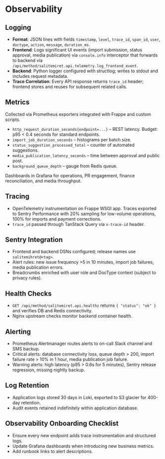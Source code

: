 # Observability

## Logging
- **Format**: JSON lines with fields `timestamp`, `level`, `trace_id`, `span_id`,
  `user`, `doctype`, `action`, `message`, `duration_ms`.
- **Frontend**: Logs significant UI events (import submission, status approval,
  media publication) via `console.info` interceptor that forwards to backend via
  `/api/method/salitemiret.api.telemetry.log_frontend_event`.
- **Backend**: Python logger configured with structlog; writes to stdout and
  includes request metadata.
- **Trace Correlation**: Every API response returns `trace_id` header; frontend
  stores and reuses for subsequent related calls.

## Metrics
Collected via Prometheus exporters integrated with Frappe and custom scripts.
- `http_request_duration_seconds{endpoint=...}` – REST latency. Budget: p95 <
  0.4 seconds for standard endpoints.
- `import_job_duration_seconds` – histograms per batch size.
- `status_suggestion_processed_total` – counter of automated suggestions.
- `media_publication_latency_seconds` – time between approval and public post.
- `background_queue_depth` – gauge from Redis queue.

Dashboards in Grafana for operations, PR engagement, finance reconciliation, and
media throughput.

## Tracing
- OpenTelemetry instrumentation on Frappe WSGI app. Traces exported to Sentry
  Performance with 20% sampling for low-volume operations, 100% for imports and
  payment corrections.
- `trace_id` passed through TanStack Query via `x-trace-id` header.

## Sentry Integration
- Frontend and backend DSNs configured; release names use `salitemihret@<tag>`.
- Alert rules: new issue frequency >5 in 10 minutes, import job failures, media
  publication errors.
- Breadcrumbs enriched with user role and DocType context (subject to privacy
  rules).

## Health Checks
- `GET /api/method/salitemiret.api.healthz` returns `{ "status": "ok" }` and
  verifies DB and Redis connectivity.
- Nginx upstream checks monitor backend container health.

## Alerting
- Prometheus Alertmanager routes alerts to on-call Slack channel and SMS backup.
- Critical alerts: database connectivity loss, queue depth > 200, import failure
  rate > 10% in 1 hour, media publication job failure.
- Warning alerts: high latency (p95 > 0.6s for 5 minutes), Sentry release
  regression, missing nightly backup.

## Log Retention
- Application logs stored 30 days in Loki, exported to S3 glacier for 400-day
  retention.
- Audit events retained indefinitely within application database.

## Observability Onboarding Checklist
- Ensure every new endpoint adds trace instrumentation and structured logs.
- Update Grafana dashboards when introducing new business metrics.
- Add runbook links to alert descriptions.
